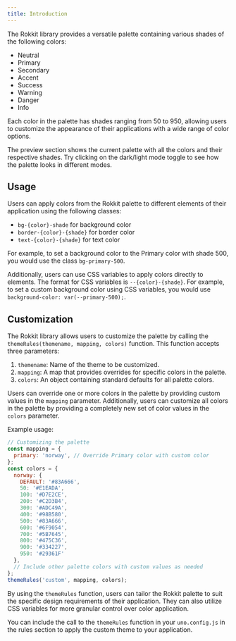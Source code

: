 ```yaml
---
title: Introduction
---
```


The Rokkit library provides a versatile palette containing various shades of the following colors:

- Neutral
- Primary
- Secondary
- Accent
- Success
- Warning
- Danger
- Info

Each color in the palette has shades ranging from 50 to 950, allowing users to customize the appearance of their applications with a wide range of color options.

The preview section shows the current palette with all the colors and their respective shades. Try clicking on the dark/light mode toggle to see how the palette looks in different modes.

## Usage

Users can apply colors from the Rokkit palette to different elements of their application using the following classes:

- `bg-{color}-shade` for background color
- `border-{color}-{shade}` for border color
- `text-{color}-{shade}` for text color

For example, to set a background color to the Primary color with shade 500, you would use the class `bg-primary-500`.

Additionally, users can use CSS variables to apply colors directly to elements. The format for CSS variables is `--{color}-{shade}`. For example, to set a custom background color using CSS variables, you would use `background-color: var(--primary-500);`.

## Customization

The Rokkit library allows users to customize the palette by calling the `themeRules(themename, mapping, colors)` function. This function accepts three parameters:

1. `themename`: Name of the theme to be customized.
2. `mapping`: A map that provides overrides for specific colors in the palette.
3. `colors`: An object containing standard defaults for all palette colors.

Users can override one or more colors in the palette by providing custom values in the `mapping` parameter. Additionally, users can customize all colors in the palette by providing a completely new set of color values in the `colors` parameter.

Example usage:

```javascript
// Customizing the palette
const mapping = {
  primary: 'norway', // Override Primary color with custom color
};
const colors = {
  norway: {
    DEFAULT: '#83A666',
    50: '#E1EADA',
    100: '#D7E2CE',
    200: '#C2D3B4',
    300: '#ADC49A',
    400: '#98B580',
    500: '#83A666',
    600: '#6F9054',
    700: '#5B7645',
    800: '#475C36',
    900: '#334227',
    950: '#29361F'
  },
  // Include other palette colors with custom values as needed
};
themeRules('custom', mapping, colors);
```

By using the `themeRules` function, users can tailor the Rokkit palette to suit the specific design requirements of their application. They can also utilize CSS variables for more granular control over color application.

You can include the call to the `themeRules` function in your `uno.config.js` in the rules section to apply the custom theme to your application.
